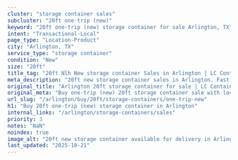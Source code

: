 ```yaml
---
cluster: "storage container sales"
subcluster: "20ft one-trip (new)"
keyword: "20ft one-trip (new) storage container for sale Arlington, TX"
intent: "Transactional-Local"
page_type: "Location-Product"
city: "Arlington, TX"
service_type: "storage container"
condition: "New"
size: "20ft"
title_tag: "20ft Nlh New storage container Sales in Arlington | LC Container"
meta_description: "20ft new storage container sales in Arlington. Fast delivery, competitive pricing. Serving storage containers area. Quote ID: UV4. Call (214) 524-4168 for your free quote today."
original_title: "Arlington 20ft storage container for sale | LC Container"
original_meta: "Buy one-trip (new) 20ft storage container sale with local delivery in Arlington, TX. LC Container — local Since 2003. Request a fast quote today."
url_slug: "/arlington/buy/20ft/storage-containers/one-trip-new"
h1: "Buy 20ft one-trip (new) storage container in Arlington"
internal_links: "/arlington/storage-containers/sales"
priority: 3
notes: "NaN"
noindex: true
image_alt: "20ft new storage container available for delivery in Arlington"
last_updated: "2025-10-21"
---
```


<!-- TODO: Add unique city/inventory copy, images, and internal links here. -->
